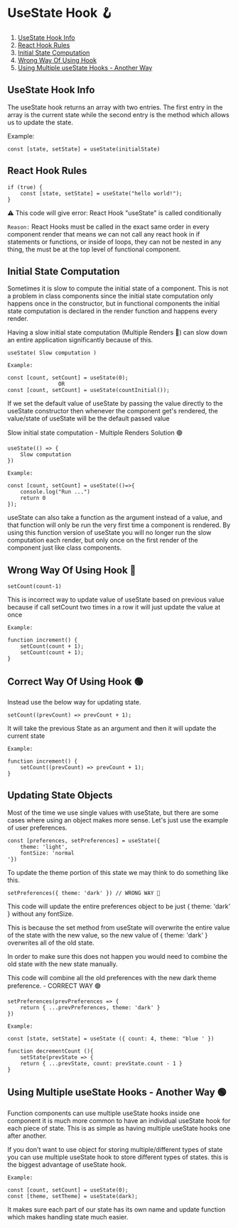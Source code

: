 # UseState Hook 🪝

1. [UseState Hook Info](##UseState-Hook-Info)
2. [React Hook Rules](##React-Hook-Rules)
3. [Initial State Computation](##Initial-State-Computation)
4. [Wrong Way Of Using Hook](##Wrong-Way-Of-Using-Hook)
5. [Using Multiple useState Hooks - Another Way](##Using-Multiple-useState-Hooks-Another-Way)

## UseState Hook Info

The useState hook returns an array with two entries.
The first entry in the array is the current state while
the second entry is the method which allows us to update the state.

Example:

    const [state, setState] = useState(initialState)

## React Hook Rules

    if (true) {
        const [state, setState] = useState("hello world!");
    }

⚠️ This code will give error: React Hook "useState" is called conditionally

`Reason:`
React Hooks must be called in the exact same order in every component render
that means we can not call any react hook in if statements or functions,
or inside of loops, they can not be nested in any thing, the must be at the
top level of functional component.

## Initial State Computation

Sometimes it is slow to compute the initial state of a component.
This is not a problem in class components since the initial state
computation only happens once in the constructor, but in functional
components the initial state computation is declared in the render
function and happens every render.

Having a slow initial state computation (Multiple Renders 🔴)
can slow down an entire application significantly because of this.

    useState( Slow computation )

`Example:`

    const [count, setCount] = useState(0);
                    OR
    const [count, setCount] = useState(countInitial());

If we set the default value of useState by passing the value directly
to the useState constructor then whenever the component get's rendered,
the value/state of useState will be the default passed value

Slow initial state computation - Multiple Renders Solution 🟢

    useState(() => {
        Slow computation
    })

`Example:`

    const [count, setCount] = useState(()=>{
        console.log("Run ...")
        return 0
    });

useState can also take a function as the argument instead of a value,
and that function will only be run the very first time a component is rendered.
By using this function version of useState you will no longer run the
slow computation each render, but only once on the first render of the
component just like class components.

## Wrong Way Of Using Hook 🔴

    setCount(count-1)

This is incorrect way to update value of useState based on previous value because
if call setCount two times in a row it will just update the value at once

`Example:`

    function increment() {
        setCount(count + 1);
        setCount(count + 1);
    }

## Correct Way Of Using Hook 🟢

Instead use the below way for updating state.

    setCount((prevCount) => prevCount + 1);

It will take the previous State as an argument and then it will update the current state

`Example:`

    function increment() {
        setCount((prevCount) => prevCount + 1);
    }

## Updating State Objects

Most of the time we use single values with useState,
but there are some cases where using an object makes more sense.
Let's just use the example of user preferences.

    const [preferences, setPreferences] = useState({
        theme: 'light',
        fontSize: 'normal
    '})

To update the theme portion of this state we may think to do something like this.

    setPreferences({ theme: 'dark' }) // WRONG WAY 🔴

This code will update the entire preferences object to be just { theme: 'dark' }
without any fontSize.

This is because the set method from useState will overwrite the entire value
of the state with the new value, so the new value of { theme: 'dark' } overwrites
all of the old state.

In order to make sure this does not happen you would need to combine the
old state with the new state manually.

This code will combine all the old preferences
with the new dark theme preference. - CORRECT WAY 🟢

    setPreferences(prevPreferences => {
        return { ...prevPreferences, theme: 'dark' }
    })

`Example:`

    const [state, setState] = useState ({ count: 4, theme: "blue ' })

    function decrementCount (){
        setState(prevState => {
        return { ...prevState, count: prevState.count - 1 }
    }

## Using Multiple useState Hooks - Another Way 🟢

Function components can use multiple useState hooks inside one component
it is much more common to have an individual useState hook for each piece of state.
This is as simple as having multiple useState hooks one after another.

If you don't want to use object for storing multiple/different types of state
you can use multiple useState hook to store different types of states.
this is the biggest advantage of useState hook.

`Example:`

    const [count, setCount] = useState(0);
    const [theme, setTheme] = useState(dark);

It makes sure each part of our state has its own name and update function
which makes handling state much easier.
